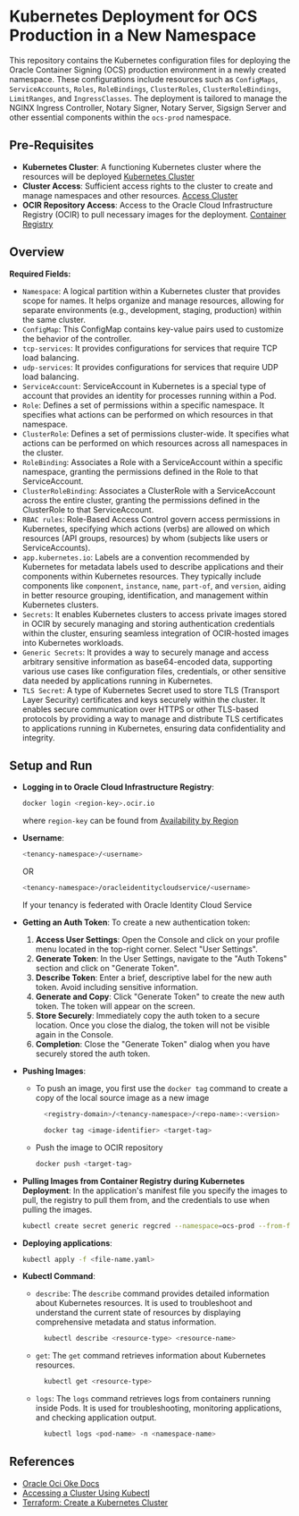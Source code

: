 # Kubernetes Deployment for OCS Production in a New Namespace

This repository contains the Kubernetes configuration files for deploying the Oracle Container Signing (OCS) production environment in a newly created namespace. These configurations include resources such as `ConfigMaps`, `ServiceAccounts`, `Roles`, `RoleBindings`, `ClusterRoles`, `ClusterRoleBindings`, `LimitRanges`, and `IngressClasses`. The deployment is tailored to manage the NGINX Ingress Controller, Notary Signer, Notary Server, Sigsign Server and other essential components within the `ocs-prod` namespace.


## Pre-Requisites
- **Kubernetes Cluster**: A functioning Kubernetes cluster where the resources will be deployed [Kubernetes Cluster](https://docs.oracle.com/en-us/iaas/Content/ContEng/Concepts/contengoverview.htm)
- **Cluster Access**: Sufficient access rights to the cluster to create and manage namespaces and other resources. [Access Cluster](https://docs.oracle.com/en-us/iaas/Content/ContEng/Tasks/contengaccessingclusterkubectl.htm)
- **OCIR Repository Access**: Access to the Oracle Cloud Infrastructure Registry (OCIR) to pull necessary images for the deployment. [Container Registry](https://docs.oracle.com/en-us/iaas/Content/Registry/home.htm)



## Overview
**Required Fields:**
- `Namespace`: A logical partition within a Kubernetes cluster that provides scope for names. It helps organize and manage resources, allowing for separate environments (e.g., development, staging, production) within the same cluster.
- `ConfigMap`: This ConfigMap contains key-value pairs used to customize the behavior of the controller.
- `tcp-services`: It provides configurations for services that require TCP load balancing.
- `udp-services`: It provides configurations for services that require UDP load balancing.
- `ServiceAccount`: ServiceAccount in Kubernetes is a special type of account that provides an identity for processes running within a Pod.
- `Role`: Defines a set of permissions within a specific namespace. It specifies what actions can be performed on which resources in that namespace.
- `ClusterRole`: Defines a set of permissions cluster-wide. It specifies what actions can be performed on which resources across all namespaces in the cluster.
- `RoleBinding`: Associates a Role with a ServiceAccount within a specific namespace, granting the permissions defined in the Role to that ServiceAccount.
- `ClusterRoleBinding`: Associates a ClusterRole with a ServiceAccount across the entire cluster, granting the permissions defined in the ClusterRole to that ServiceAccount.
- `RBAC rules`: Role-Based Access Control govern access permissions in Kubernetes, specifying which actions (verbs) are allowed on which resources (API groups, resources) by whom (subjects like users or ServiceAccounts).
- `app.kubernetes.io`:  Labels are a convention recommended by Kubernetes for metadata labels used to describe applications and their components within Kubernetes resources. They typically include components like `component`, `instance`, `name`, `part-of`, and `version`, aiding in better resource grouping, identification, and management within Kubernetes clusters.
- `Secrets`: It enables Kubernetes clusters to access private images stored in OCIR by securely managing and storing authentication credentials within the cluster, ensuring seamless integration of OCIR-hosted images into Kubernetes workloads.
- `Generic Secrets`: It provides a way to securely manage and access arbitrary sensitive information as base64-encoded data, supporting various use cases like configuration files, credentials, or other sensitive data needed by applications running in Kubernetes.
- `TLS Secret`: A type of Kubernetes Secret used to store TLS (Transport Layer Security) certificates and keys securely within the cluster. It enables secure communication over HTTPS or other TLS-based protocols by providing a way to manage and distribute TLS certificates to applications running in Kubernetes, ensuring data confidentiality and integrity.


## Setup and Run
- **Logging in to Oracle Cloud Infrastructure Registry**:
  ```bash
  docker login <region-key>.ocir.io
  ```
  where `region-key` can be found from [Availability by Region](https://docs.oracle.com/iaas/Content/Registry/Concepts/registryprerequisites.htm#regional-availability)
  
- **Username**:
  ```bash
  <tenancy-namespace>/<username>
  ```
  OR
  ```bash
  <tenancy-namespace>/oracleidentitycloudservice/<username>
  ```
  If your tenancy is federated with Oracle Identity Cloud Service
  
- **Getting an Auth Token**:
  To create a new authentication token:
    1. **Access User Settings**: Open the Console and click on your profile menu located in the top-right corner. Select "User Settings".
    2. **Generate Token**: In the User Settings, navigate to the "Auth Tokens" section and click on "Generate Token".
    3. **Describe Token**: Enter a brief, descriptive label for the new auth token. Avoid including sensitive information.
    4. **Generate and Copy**: Click "Generate Token" to create the new auth token. The token will appear on the screen.
    5. **Store Securely**: Immediately copy the auth token to a secure location. Once you close the dialog, the token will not be visible again in the Console.
    6. **Completion**: Close the "Generate Token" dialog when you have securely stored the auth token.

- **Pushing Images**:
  - To push an image, you first use the `docker tag` command to create a copy of the local source image as a new image
    ```bash
      <registry-domain>/<tenancy-namespace>/<repo-name>:<version>
    ```
    ```bash
      docker tag <image-identifier> <target-tag>
    ```
  - Push the image to OCIR repository
    ```bash
    docker push <target-tag>
    ```

- **Pulling Images from Container Registry during Kubernetes Deployment**:
  In the application's manifest file you specify the images to pull, the registry to pull them from, and the credentials to use when pulling the images.
  ```bash
  kubectl create secret generic regcred --namespace=ocs-prod --from-file=.dockerconfigjson=/root/.docker/config.json --type=kubernetes.io/dockerconfigjson
  ```

- **Deploying applications**:
  ```bash
  kubectl apply -f <file-name.yaml>
  ```

- **Kubectl Command**:
  - `describe`: The `describe` command provides detailed information about Kubernetes resources. It is used to troubleshoot and understand the current state of resources by displaying comprehensive metadata and status information.

    ```bash
      kubectl describe <resource-type> <resource-name>
    ```
  - `get`: The `get` command retrieves information about Kubernetes resources.

    ```bash
      kubectl get <resource-type>
    ```
  - `logs`: The `logs` command retrieves logs from containers running inside Pods. It is used for troubleshooting, monitoring applications, and checking application output.

    ```bash
      kubectl logs <pod-name> -n <namespace-name>
    ```
    

## References
- [Oracle Oci Oke Docs](https://oracle-terraform-modules.github.io/terraform-oci-oke/)
- [Accessing a Cluster Using Kubectl](https://docs.oracle.com/en-us/iaas/Content/ContEng/Tasks/contengaccessingclusterkubectl.htm)
- [Terraform: Create a Kubernetes Cluster](https://docs.oracle.com/en-us/iaas/developer-tutorials/tutorials/tf-cluster/01-summary.htm)
